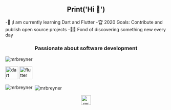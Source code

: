 <h2 align="center">Print('Hi 👋')</h2>

-🐻 ¡I am currently learning Dart and Flutter
-🏆 2020 Goals: Contribute and publish open source projects
-👨‍💻 Fond of discovering something new every day

<h3 align="center">Passionate about software development</h3>

<p align="left"> <img src="https://komarev.com/ghpvc/?username=mrbreyner" alt="mrbreyner" /> </p>

<p align="left"><img src="https://www.vectorlogo.zone/logos/dartlang/dartlang-icon.svg" alt="dart" width="40" height="40"/> <img src="https://www.vectorlogo.zone/logos/flutterio/flutterio-icon.svg" alt="flutter" width="40" height="40"/></p>

<p><img align="left" src="https://github-readme-stats.vercel.app/api/top-langs/?username=mrbreyner&layout=compact&hide=html" alt="mrbreyner" /></p>

<p>&nbsp;<img align="center" src="https://github-readme-stats.vercel.app/api?username=mrbreyner&show_icons=true" alt="mrbreyner" /></p>

<p align="center">
<a href="https://twitter.com/mrbreyner" target="blank"><img align="center" src="https://cdn.jsdelivr.net/npm/simple-icons@3.0.1/icons/twitter.svg" alt="mrbreyner" height="30" width="30" /></a>
</p>
